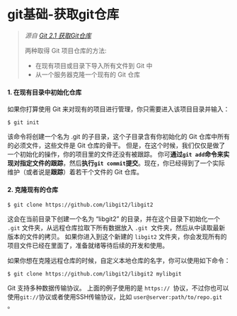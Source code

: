 # git基础-获取git仓库
> *源自* [*Git 2.1 获取Git仓库*](https://git-scm.com/book/zh/v2/Git-%E5%9F%BA%E7%A1%80-%E8%8E%B7%E5%8F%96-Git-%E4%BB%93%E5%BA%93)
> 
> 两种取得 Git 项目仓库的方法:
> - 在现有项目或目录下导入所有文件到 Git 中
> - 从一个服务器克隆一个现有的 Git 仓库

#### 1. 在现有目录中初始化仓库
如果你打算使用 Git 来对现有的项目进行管理，你只需要进入该项目目录并输入：
```
$ git init
```
该命令将创建一个名为 .git 的子目录，这个子目录含有你初始化的 Git 仓库中所有的必须文件，这些文件是 Git 仓库的骨干。 但是，在这个时候，我们仅仅是做了一个初始化的操作，你的项目里的文件还没有被跟踪。
你可**通过`git add`命令来实现对指定文件的跟踪**，然后**执行`git commit`提交**。现在，你已经得到了一个实际维护（或者说是**跟踪**）着若干个文件的 Git 仓库。

#### 2. 克隆现有的仓库
```
$ git clone https://github.com/libgit2/libgit2
```
这会在当前目录下创建一个名为 “libgit2” 的目录，并在这个目录下初始化一个 `.git` 文件夹，从远程仓库拉取下所有数据放入 `.git `文件夹，然后从中读取最新版本的文件的拷贝。 如果你进入到这个新建的 `libgit2` 文件夹，你会发现所有的项目文件已经在里面了，准备就绪等待后续的开发和使用。

如果你想在克隆远程仓库的时候，自定义本地仓库的名字，你可以使用如下命令：
```
$ git clone https://github.com/libgit2/libgit2 mylibgit
```

Git 支持多种数据传输协议。 上面的例子使用的是 `https:// `协议，不过你也可以使用` git:// `协议或者使用SSH传输协议，比如 `user@server:path/to/repo.git `。
